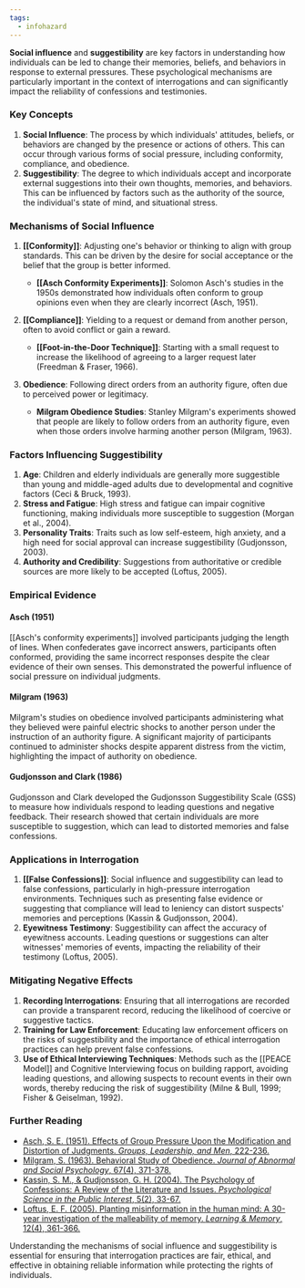 ```yaml
---
tags:
  - infohazard
---
```



**Social influence** and **suggestibility** are key factors in understanding how individuals can be led to change their memories, beliefs, and behaviors in response to external pressures. These psychological mechanisms are particularly important in the context of interrogations and can significantly impact the reliability of confessions and testimonies.

### Key Concepts

1. **Social Influence**: The process by which individuals' attitudes, beliefs, or behaviors are changed by the presence or actions of others. This can occur through various forms of social pressure, including conformity, compliance, and obedience.
2. **Suggestibility**: The degree to which individuals accept and incorporate external suggestions into their own thoughts, memories, and behaviors. This can be influenced by factors such as the authority of the source, the individual's state of mind, and situational stress.

### Mechanisms of Social Influence

1. **[[Conformity]]**: Adjusting one's behavior or thinking to align with group standards. This can be driven by the desire for social acceptance or the belief that the group is better informed.
   - **[[Asch Conformity Experiments]]**: Solomon Asch's studies in the 1950s demonstrated how individuals often conform to group opinions even when they are clearly incorrect (Asch, 1951).

2. **[[Compliance]]**: Yielding to a request or demand from another person, often to avoid conflict or gain a reward.
   - **[[Foot-in-the-Door Technique]]**: Starting with a small request to increase the likelihood of agreeing to a larger request later (Freedman & Fraser, 1966).

3. **Obedience**: Following direct orders from an authority figure, often due to perceived power or legitimacy.
   - **Milgram Obedience Studies**: Stanley Milgram's experiments showed that people are likely to follow orders from an authority figure, even when those orders involve harming another person (Milgram, 1963).

### Factors Influencing Suggestibility

1. **Age**: Children and elderly individuals are generally more suggestible than young and middle-aged adults due to developmental and cognitive factors (Ceci & Bruck, 1993).
2. **Stress and Fatigue**: High stress and fatigue can impair cognitive functioning, making individuals more susceptible to suggestion (Morgan et al., 2004).
3. **Personality Traits**: Traits such as low self-esteem, high anxiety, and a high need for social approval can increase suggestibility (Gudjonsson, 2003).
4. **Authority and Credibility**: Suggestions from authoritative or credible sources are more likely to be accepted (Loftus, 2005).

### Empirical Evidence

#### Asch (1951)

[[Asch's conformity experiments]] involved participants judging the length of lines. When confederates gave incorrect answers, participants often conformed, providing the same incorrect responses despite the clear evidence of their own senses. This demonstrated the powerful influence of social pressure on individual judgments.

#### Milgram (1963)

Milgram's studies on obedience involved participants administering what they believed were painful electric shocks to another person under the instruction of an authority figure. A significant majority of participants continued to administer shocks despite apparent distress from the victim, highlighting the impact of authority on obedience.

#### Gudjonsson and Clark (1986)

Gudjonsson and Clark developed the Gudjonsson Suggestibility Scale (GSS) to measure how individuals respond to leading questions and negative feedback. Their research showed that certain individuals are more susceptible to suggestion, which can lead to distorted memories and false confessions.

### Applications in Interrogation

1. **[[False Confessions]]**: Social influence and suggestibility can lead to false confessions, particularly in high-pressure interrogation environments. Techniques such as presenting false evidence or suggesting that compliance will lead to leniency can distort suspects' memories and perceptions (Kassin & Gudjonsson, 2004).
2. **Eyewitness Testimony**: Suggestibility can affect the accuracy of eyewitness accounts. Leading questions or suggestions can alter witnesses' memories of events, impacting the reliability of their testimony (Loftus, 2005).

### Mitigating Negative Effects

1. **Recording Interrogations**: Ensuring that all interrogations are recorded can provide a transparent record, reducing the likelihood of coercive or suggestive tactics.
2. **Training for Law Enforcement**: Educating law enforcement officers on the risks of suggestibility and the importance of ethical interrogation practices can help prevent false confessions.
3. **Use of Ethical Interviewing Techniques**: Methods such as the [[PEACE Model]] and Cognitive Interviewing focus on building rapport, avoiding leading questions, and allowing suspects to recount events in their own words, thereby reducing the risk of suggestibility (Milne & Bull, 1999; Fisher & Geiselman, 1992).

### Further Reading

- [Asch, S. E. (1951). Effects of Group Pressure Upon the Modification and Distortion of Judgments. *Groups, Leadership, and Men*, 222-236.](https://psycnet.apa.org/doi/10.1037/10022-018)
- [Milgram, S. (1963). Behavioral Study of Obedience. *Journal of Abnormal and Social Psychology*, 67(4), 371-378.](https://psycnet.apa.org/doi/10.1037/h0040525)
- [Kassin, S. M., & Gudjonsson, G. H. (2004). The Psychology of Confessions: A Review of the Literature and Issues. *Psychological Science in the Public Interest*, 5(2), 33-67.](https://journals.sagepub.com/doi/10.1111/j.1529-1006.2004.00016.x)
- [Loftus, E. F. (2005). Planting misinformation in the human mind: A 30-year investigation of the malleability of memory. *Learning & Memory*, 12(4), 361-366.](https://www.ncbi.nlm.nih.gov/pmc/articles/PMC1369517/)

Understanding the mechanisms of social influence and suggestibility is essential for ensuring that interrogation practices are fair, ethical, and effective in obtaining reliable information while protecting the rights of individuals.